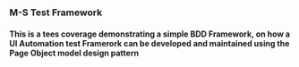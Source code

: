 ### M-S Test Framework

#### This is a tees coverage demonstrating a simple BDD Framework, on how a UI Automation test Framerork can be developed and maintained using the Page Object model design pattern
